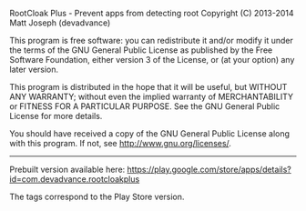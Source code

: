 RootCloak Plus - Prevent apps from detecting root
Copyright (C) 2013-2014  Matt Joseph (devadvance)

This program is free software: you can redistribute it and/or modify
it under the terms of the GNU General Public License as published by
the Free Software Foundation, either version 3 of the License, or
(at your option) any later version.

This program is distributed in the hope that it will be useful,
but WITHOUT ANY WARRANTY; without even the implied warranty of
MERCHANTABILITY or FITNESS FOR A PARTICULAR PURPOSE.  See the
GNU General Public License for more details.

You should have received a copy of the GNU General Public License
along with this program.  If not, see <http://www.gnu.org/licenses/>.


**************************

Prebuilt version available here:
https://play.google.com/store/apps/details?id=com.devadvance.rootcloakplus

The tags correspond to the Play Store version.
